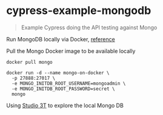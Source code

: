 # cypress-example-mongodb
> Example Cypress doing the API testing against Mongo

Run MongoDB locally via Docker, [reference](https://www.code4it.dev/blog/run-mongodb-on-docker)

Pull the Mongo Docker image to be available locally

```shell
docker pull mongo
```

```shell
docker run -d --name mongo-on-docker \
  -p 27888:27017 \
  -e MONGO_INITDB_ROOT_USERNAME=mongoadmin \
  -e MONGO_INITDB_ROOT_PASSWORD=secret \
  mongo
```

Using [Studio 3T](https://studio3t.com/) to explore the local Mongo DB
